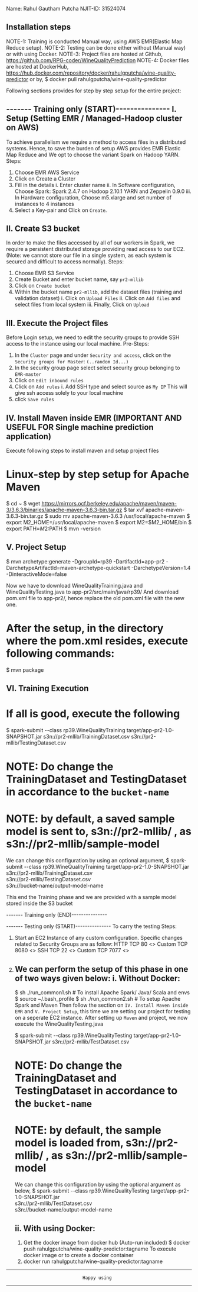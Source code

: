 Name: Rahul Gautham Putcha
NJIT-ID: 31524074

Installation steps
------------------
NOTE-1: Training is conducted Manual way, using AWS EMR(Elastic Map Reduce setup).
NOTE-2: Testing can be done either without (Manual way) or with using Docker.
NOTE-3: Project files are hosted at Github, https://github.com/RPG-coder/WineQualityPrediction
NOTE-4: Docker files are hosted at DockerHub, https://hub.docker.com/repository/docker/rahulgputcha/wine-quality-predictor
        or by, $ docker pull rahulgputcha/wine-quality-predictor

Following sections provides for step by step setup for the entire project:

------- Training only (START)---------------
I. Setup (Setting EMR / Managed-Hadoop cluster on AWS)
------------------------------------------------------
To achieve parallelism we require a method to access files in a distributed systems. Hence, to save the burden of setup AWS provides EMR Elastic Map Reduce and We opt to choose the variant Spark on Hadoop YARN. 
Steps:
1. Choose EMR AWS Service
2. Click on Create a Cluster
3. Fill in the details
   i. Enter cluster name
   ii. In Software configuration, Choose Spark: Spark 2.4.7 on Hadoop 2.10.1 YARN and Zeppelin 0.9.0
   iii. In Hardware configuration, Choose m5.xlarge and set number of instances to 4 instances
4. Select a Key-pair and Click on `Create`.


II. Create S3 bucket 
--------------------
In order to make the files accessed by all of our workers in Spark, we require a persistent distributed storage providing read access to our EC2.
(Note: we cannot store our file in a single system, as each system is secured and difficult to access normally).
Steps:
1. Choose EMR S3 Service
2. Create Bucket and enter bucket name, say `pr2-mllib`
3. Click on `Create bucket`
4. Within the bucket name `pr2-mllib`, add the dataset files (training and validation dataset)
   i. Click on `Upload Files`
   ii. Click on `Add files` and select files from local system
   iii. Finally, Click on `Upload`
   
III. Execute the Project files
------------------------------
Before Login setup, we need to edit the security groups to provide SSH access to the instance using our local machine.
Pre-Steps:
1. In the `Cluster` page and under `Security and access`, click on the `Security groups for Master`: `(..random Id...)`
2. In the security group page select select security group belonging to `EMR-master`
3. Click on `Edit inbound rules`
4. Click on `Add rules`
   i. Add SSH type and select source as `My IP`
   This will give ssh access solely to your local machine
5. click `Save rules`

IV. Install Maven inside EMR (IMPORTANT AND USEFUL FOR Single machine prediction application)
----------------------------
Execute following steps to install maven and setup project files

# Linux-step by step setup for Apache Maven
$ cd ~
$ wget https://mirrors.ocf.berkeley.edu/apache/maven/maven-3/3.6.3/binaries/apache-maven-3.6.3-bin.tar.gz
$ tar xvf apache-maven-3.6.3-bin.tar.gz
$ sudo mv apache-maven-3.6.3  /usr/local/apache-maven
$ export M2_HOME=/usr/local/apache-maven
$ export M2=$M2_HOME/bin 
$ export PATH=$M2:$PATH
$ mvn -version

V. Project Setup
----------------
$ mvn archetype:generate -DgroupId=rp39 -DartifactId=app-pr2 -DarchetypeArtifactId=maven-archetype-quickstart -DarchetypeVersion=1.4 -DinteractiveMode=false

Now we have to download WineQualityTraining.java and WineQualityTesting.java to app-pr2/src/main/java/rp39/
And download pom.xml file to app-pr2/, hence replace the old pom.xml file with the new one.
# After the setup, in the directory where the pom.xml resides, execute following commands:
$ mvn package 

VI. Training Execution
----------------------
# If all is good, execute the following
$ spark-submit --class rp39.WineQualityTraining target/app-pr2-1.0-SNAPSHOT.jar s3n://pr2-mllib/TrainingDataset.csv s3n://pr2-mllib/TestingDataset.csv
# NOTE: Do change the TrainingDataset and TestingDataset in accordance to the `bucket-name`
# NOTE: by default, a saved sample model is sent to, s3n://pr2-mllib/ , as s3n://pr2-mllib/sample-model
We can change this configuration by using an optional argument,
$ spark-submit --class rp39.WineQualityTraining target/app-pr2-1.0-SNAPSHOT.jar \
s3n://pr2-mllib/TrainingDataset.csv \
s3n://pr2-mllib/TestingDataset.csv \
s3n://bucket-name/output-model-name

This end the Training phase and we are provided with a sample model stored inside the S3 bucket

------- Training only (END)---------------


------- Testing only (START)---------------
To carry the testing
Steps:
1. Start an EC2 Instance of any custom configuration. Specific changes related to Security Groups are as follow:
   HTTP   TCP  80	   <<MyIP>>	
   Custom TCP  8080  <<MyIP>>
   SSH    TCP  22	   <<MyIP>>
   Custom TCP	7077  <<MyIP>>
2. We can perform the setup of this phase in one of two ways given below:
   i. Without Docker:
   -----------------
      $ sh ./run_common1.sh # To install Apache Spark/ Java/ Scala and envs
      $ source ~/.bash_profile
      $ sh ./run_common2.sh # To setup Apache Spark and Maven
      Then follow the section on `IV. Install Maven inside EMR` and `V. Project Setup`, this time we are setting our project for testing on a 
      seperate EC2 instance. After setting up `Maven` and project, we now execute the WineQualityTesting.java
      
      $ spark-submit --class rp39.WineQualityTesting target/app-pr2-1.0-SNAPSHOT.jar s3n://pr2-mllib/TestDataset.csv
      # NOTE: Do change the TrainingDataset and TestingDataset in accordance to the `bucket-name`
      # NOTE: by default, the sample model is loaded from, s3n://pr2-mllib/ , as s3n://pr2-mllib/sample-model
      We can change this configuration by using the optional argument as below,
      $ spark-submit --class rp39.WineQualityTesting target/app-pr2-1.0-SNAPSHOT.jar \
      s3n://pr2-mllib/TestDataset.csv \
      s3n://bucket-name/output-model-name
      
   ii. With using Docker:
   ----------------------
   1. Get the docker image from docker hub (Auto-run included)
   $ docker push rahulgputcha/wine-quality-predictor:tagname
   To execute docker image or to create a docker container
   2. docker run rahulgputcha/wine-quality-predictor:tagname <ip-address-of-EC2-master>
   
   
------------------------------------------------------------------------
                                 Happy using
------------------------------------------------------------------------
